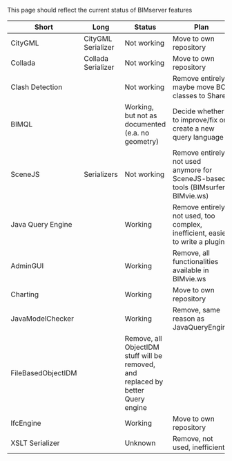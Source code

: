 This page should reflect the current status of BIMserver features

| Short | Long | Status | Plan |
| ------------- | ------------- | ----- | ------ | 
| CityGML | CityGML Serializer | Not working | Move to own repository |
| Collada | Collada Serializer | Not working | Move to own repository |
| Clash Detection | | Not working | Remove entirely, maybe move BCF classes to Shared |
| BIMQL | | Working, but not as documented (e.a. no geometry) | Decide whether to improve/fix or create a new query language |
| SceneJS | Serializers | Not working | Remove entirely, not used anymore for SceneJS-based tools (BIMsurfer, BIMvie.ws) |
| Java Query Engine | | Working | Remove entirely, not used, too complex, inefficient, easier to write a plugin |
| AdminGUI | | Working | Remove, all functionalities available in BIMvie.ws |
| Charting | | Working | Move to own repository |
| JavaModelChecker | | Working | Remove, same reason as JavaQueryEngine |
| FileBasedObjectIDM | | Remove, all ObjectIDM stuff will be removed, and replaced by better Query engine |
| IfcEngine | | Working | Move to own repository |
| XSLT Serializer | | Unknown|Remove, not used, inefficient |
